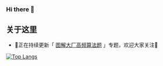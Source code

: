 ### Hi there 👋

<!--
**goldknife6/goldknife6** is a ✨ _special_ ✨ repository because its `README.md` (this file) appears on your GitHub profile.

Here are some ideas to get you started:

- 🔭 I’m currently working on ...
- 🌱 I’m currently learning ...
- 👯 I’m looking to collaborate on ...
- 🤔 I’m looking for help with ...
- 💬 Ask me about ...
- 📫 How to reach me: ...
- 😄 Pronouns: ...
- ⚡ Fun fact: ...
-->

## 关于这里

- 🥰正在持续更新「 [图解大厂高频算法题](https://github.com/glodknife/algorithm) 」专题，欢迎大家关注🥰

[![Top Langs](https://github-readme-stats.vercel.app/api/top-langs/?username=goldknife6&layout=compact)](https://github.com/Christmas/github-readme-stats)

